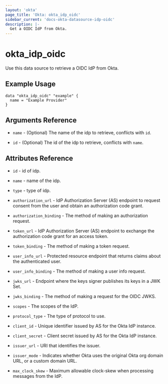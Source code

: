 ```yaml
---
layout: 'okta'
page_title: 'Okta: okta_idp_oidc'
sidebar_current: 'docs-okta-datasource-idp-oidc'
description: |-
  Get a OIDC IdP from Okta.
---
```


# okta_idp_oidc

Use this data source to retrieve a OIDC IdP from Okta.

## Example Usage

```hcl
data "okta_idp_oidc" "example" {
  name = "Example Provider"
}
```

## Arguments Reference

- `name` - (Optional) The name of the idp to retrieve, conflicts with `id`.

- `id` - (Optional) The id of the idp to retrieve, conflicts with `name`.

## Attributes Reference

- `id` - id of idp.

- `name` - name of the idp.

- `type` - type of idp.

- `authorization_url` - IdP Authorization Server (AS) endpoint to request consent from the user and obtain an authorization code grant.
  
- `authorization_binding` - The method of making an authorization request.
  
- `token_url` - IdP Authorization Server (AS) endpoint to exchange the authorization code grant for an access token.
  
- `token_binding` - The method of making a token request.
  
- `user_info_url` - Protected resource endpoint that returns claims about the authenticated user.
  
- `user_info_binding` - The method of making a user info request.
  
- `jwks_url` - Endpoint where the keys signer publishes its keys in a JWK Set.
  
- `jwks_binding` - The method of making a request for the OIDC JWKS.
  
- `scopes` - The scopes of the IdP.
  
- `protocol_type` - The type of protocol to use.
  
- `client_id` - Unique identifier issued by AS for the Okta IdP instance.
  
- `client_secret` - Client secret issued by AS for the Okta IdP instance.
  
- `issuer_url` - URI that identifies the issuer.
  
- `issuer_mode` - Indicates whether Okta uses the original Okta org domain URL, or a custom domain URL.
  
- `max_clock_skew` - Maximum allowable clock-skew when processing messages from the IdP.
